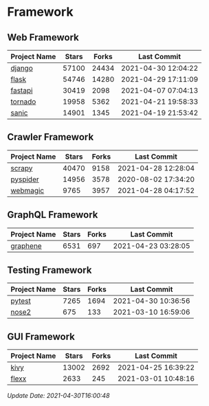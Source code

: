 # Framework

## Web Framework
| Project Name | Stars | Forks | Last Commit |
| ------------ | ----- | ----- | ----------- |
| [django](https://github.com/django/django) | 57100 | 24434 | 2021-04-30 12:04:22 |
| [flask](https://github.com/pallets/flask) | 54746 | 14280 | 2021-04-29 17:11:09 |
| [fastapi](https://github.com/tiangolo/fastapi) | 30419 | 2098 | 2021-04-07 07:04:13 |
| [tornado](https://github.com/tornadoweb/tornado) | 19958 | 5362 | 2021-04-21 19:58:33 |
| [sanic](https://github.com/sanic-org/sanic) | 14901 | 1345 | 2021-04-19 21:53:42 |

## Crawler Framework
| Project Name | Stars | Forks | Last Commit |
| ------------ | ----- | ----- | ----------- |
| [scrapy](https://github.com/scrapy/scrapy) | 40470 | 9158 | 2021-04-28 12:28:04 |
| [pyspider](https://github.com/binux/pyspider) | 14956 | 3578 | 2020-08-02 17:34:20 |
| [webmagic](https://github.com/code4craft/webmagic) | 9765 | 3957 | 2021-04-28 04:17:52 |

## GraphQL Framework
| Project Name | Stars | Forks | Last Commit |
| ------------ | ----- | ----- | ----------- |
| [graphene](https://github.com/graphql-python/graphene) | 6531 | 697 | 2021-04-23 03:28:05 |

## Testing Framework
| Project Name | Stars | Forks | Last Commit |
| ------------ | ----- | ----- | ----------- |
| [pytest](https://github.com/pytest-dev/pytest) | 7265 | 1694 | 2021-04-30 10:36:56 |
| [nose2](https://github.com/nose-devs/nose2) | 675 | 133 | 2021-03-10 16:59:06 |

## GUI Framework
| Project Name | Stars | Forks | Last Commit |
| ------------ | ----- | ----- | ----------- |
| [kivy](https://github.com/kivy/kivy) | 13002 | 2692 | 2021-04-25 16:39:22 |
| [flexx](https://github.com/flexxui/flexx) | 2633 | 245 | 2021-03-01 10:48:16 |

*Update Date: 2021-04-30T16:00:48*